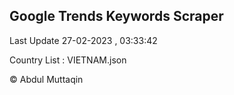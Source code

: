 

## Google Trends Keywords Scraper 
 
Last Update 27-02-2023 , 03:33:42

Country List :
VIETNAM.json



© Abdul Muttaqin 
